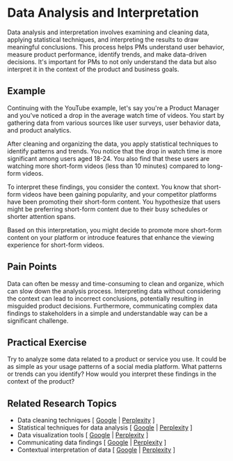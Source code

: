 # Data Analysis and Interpretation

Data analysis and interpretation involves examining and cleaning data, applying statistical techniques, and interpreting the results to draw meaningful conclusions. This process helps PMs understand user behavior, measure product performance, identify trends, and make data-driven decisions. It's important for PMs to not only understand the data but also interpret it in the context of the product and business goals.

## Example

Continuing with the YouTube example, let's say you're a Product Manager and you've noticed a drop in the average watch time of videos. You start by gathering data from various sources like user surveys, user behavior data, and product analytics.

After cleaning and organizing the data, you apply statistical techniques to identify patterns and trends. You notice that the drop in watch time is more significant among users aged 18-24. You also find that these users are watching more short-form videos (less than 10 minutes) compared to long-form videos.

To interpret these findings, you consider the context. You know that short-form videos have been gaining popularity, and your competitor platforms have been promoting their short-form content. You hypothesize that users might be preferring short-form content due to their busy schedules or shorter attention spans.

Based on this interpretation, you might decide to promote more short-form content on your platform or introduce features that enhance the viewing experience for short-form videos.

## Pain Points

Data can often be messy and time-consuming to clean and organize, which can slow down the analysis process. Interpreting data without considering the context can lead to incorrect conclusions, potentially resulting in misguided product decisions. Furthermore, communicating complex data findings to stakeholders in a simple and understandable way can be a significant challenge.

## Practical Exercise

Try to analyze some data related to a product or service you use. It could be as simple as your usage patterns of a social media platform. What patterns or trends can you identify? How would you interpret these findings in the context of the product?

## Related Research Topics

* Data cleaning techniques \[ [Google](https://www.google.com/search?q=Data%20cleaning%20techniques%20in%20product%20management) | [Perplexity](https://www.perplexity.ai/?q=Data%20cleaning%20techniques%20in%20product%20management) ]
* Statistical techniques for data analysis \[ [Google](https://www.google.com/search?q=Statistical%20techniques%20for%20data%20analysis%20in%20product%20management) | [Perplexity](https://www.perplexity.ai/?q=Statistical%20techniques%20for%20data%20analysis%20in%20product%20management) ]
* Data visualization tools \[ [Google](https://www.google.com/search?q=Data%20visualization%20tools%20in%20product%20management) | [Perplexity](https://www.perplexity.ai/?q=Data%20visualization%20tools%20in%20product%20management) ]
* Communicating data findings \[ [Google](https://www.google.com/search?q=Communicating%20data%20findings%20in%20product%20management) | [Perplexity](https://www.perplexity.ai/?q=Communicating%20data%20findings%20in%20product%20management) ]
* Contextual interpretation of data \[ [Google](https://www.google.com/search?q=Contextual%20interpretation%20of%20data%20in%20product%20management) | [Perplexity](https://www.perplexity.ai/?q=Contextual%20interpretation%20of%20data%20in%20product%20management) ]
